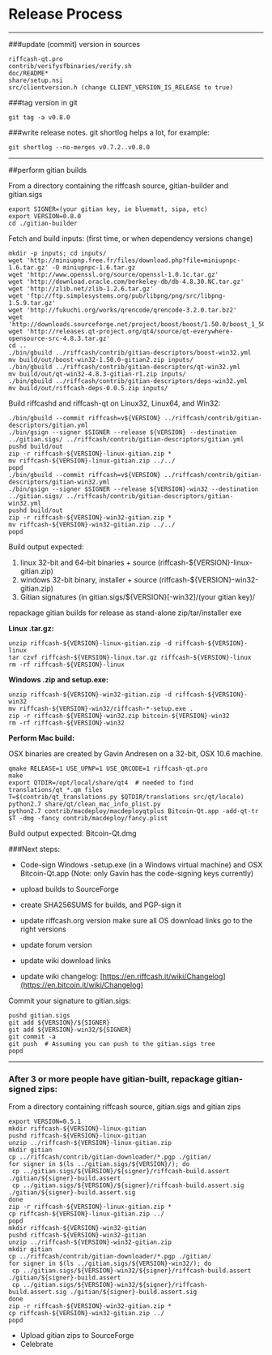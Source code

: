 Release Process
====================

* * *

###update (commit) version in sources


	riffcash-qt.pro
	contrib/verifysfbinaries/verify.sh
	doc/README*
	share/setup.nsi
	src/clientversion.h (change CLIENT_VERSION_IS_RELEASE to true)

###tag version in git

	git tag -a v0.8.0

###write release notes. git shortlog helps a lot, for example:

	git shortlog --no-merges v0.7.2..v0.8.0

* * *

##perform gitian builds

 From a directory containing the riffcash source, gitian-builder and gitian.sigs
  
	export SIGNER=(your gitian key, ie bluematt, sipa, etc)
	export VERSION=0.8.0
	cd ./gitian-builder

 Fetch and build inputs: (first time, or when dependency versions change)

	mkdir -p inputs; cd inputs/
	wget 'http://miniupnp.free.fr/files/download.php?file=miniupnpc-1.6.tar.gz' -O miniupnpc-1.6.tar.gz
	wget 'http://www.openssl.org/source/openssl-1.0.1c.tar.gz'
	wget 'http://download.oracle.com/berkeley-db/db-4.8.30.NC.tar.gz'
	wget 'http://zlib.net/zlib-1.2.6.tar.gz'
	wget 'ftp://ftp.simplesystems.org/pub/libpng/png/src/libpng-1.5.9.tar.gz'
	wget 'http://fukuchi.org/works/qrencode/qrencode-3.2.0.tar.bz2'
	wget 'http://downloads.sourceforge.net/project/boost/boost/1.50.0/boost_1_50_0.tar.bz2'
	wget 'http://releases.qt-project.org/qt4/source/qt-everywhere-opensource-src-4.8.3.tar.gz'
	cd ..
	./bin/gbuild ../riffcash/contrib/gitian-descriptors/boost-win32.yml
	mv build/out/boost-win32-1.50.0-gitian2.zip inputs/
	./bin/gbuild ../riffcash/contrib/gitian-descriptors/qt-win32.yml
	mv build/out/qt-win32-4.8.3-gitian-r1.zip inputs/
	./bin/gbuild ../riffcash/contrib/gitian-descriptors/deps-win32.yml
	mv build/out/riffcash-deps-0.0.5.zip inputs/

 Build riffcashd and riffcash-qt on Linux32, Linux64, and Win32:
  
	./bin/gbuild --commit riffcash=v${VERSION} ../riffcash/contrib/gitian-descriptors/gitian.yml
	./bin/gsign --signer $SIGNER --release ${VERSION} --destination ../gitian.sigs/ ../riffcash/contrib/gitian-descriptors/gitian.yml
	pushd build/out
	zip -r riffcash-${VERSION}-linux-gitian.zip *
	mv riffcash-${VERSION}-linux-gitian.zip ../../
	popd
	./bin/gbuild --commit riffcash=v${VERSION} ../riffcash/contrib/gitian-descriptors/gitian-win32.yml
	./bin/gsign --signer $SIGNER --release ${VERSION}-win32 --destination ../gitian.sigs/ ../riffcash/contrib/gitian-descriptors/gitian-win32.yml
	pushd build/out
	zip -r riffcash-${VERSION}-win32-gitian.zip *
	mv riffcash-${VERSION}-win32-gitian.zip ../../
	popd

  Build output expected:

  1. linux 32-bit and 64-bit binaries + source (riffcash-${VERSION}-linux-gitian.zip)
  2. windows 32-bit binary, installer + source (riffcash-${VERSION}-win32-gitian.zip)
  3. Gitian signatures (in gitian.sigs/${VERSION}[-win32]/(your gitian key)/

repackage gitian builds for release as stand-alone zip/tar/installer exe

**Linux .tar.gz:**

	unzip riffcash-${VERSION}-linux-gitian.zip -d riffcash-${VERSION}-linux
	tar czvf riffcash-${VERSION}-linux.tar.gz riffcash-${VERSION}-linux
	rm -rf riffcash-${VERSION}-linux

**Windows .zip and setup.exe:**

	unzip riffcash-${VERSION}-win32-gitian.zip -d riffcash-${VERSION}-win32
	mv riffcash-${VERSION}-win32/riffcash-*-setup.exe .
	zip -r riffcash-${VERSION}-win32.zip bitcoin-${VERSION}-win32
	rm -rf riffcash-${VERSION}-win32

**Perform Mac build:**

  OSX binaries are created by Gavin Andresen on a 32-bit, OSX 10.6 machine.

	qmake RELEASE=1 USE_UPNP=1 USE_QRCODE=1 riffcash-qt.pro
	make
	export QTDIR=/opt/local/share/qt4  # needed to find translations/qt_*.qm files
	T=$(contrib/qt_translations.py $QTDIR/translations src/qt/locale)
	python2.7 share/qt/clean_mac_info_plist.py
	python2.7 contrib/macdeploy/macdeployqtplus Bitcoin-Qt.app -add-qt-tr $T -dmg -fancy contrib/macdeploy/fancy.plist

 Build output expected: Bitcoin-Qt.dmg

###Next steps:

* Code-sign Windows -setup.exe (in a Windows virtual machine) and
  OSX Bitcoin-Qt.app (Note: only Gavin has the code-signing keys currently)

* upload builds to SourceForge

* create SHA256SUMS for builds, and PGP-sign it

* update riffcash.org version
  make sure all OS download links go to the right versions

* update forum version

* update wiki download links

* update wiki changelog: [https://en.riffcash.it/wiki/Changelog](https://en.bitcoin.it/wiki/Changelog)

Commit your signature to gitian.sigs:

	pushd gitian.sigs
	git add ${VERSION}/${SIGNER}
	git add ${VERSION}-win32/${SIGNER}
	git commit -a
	git push  # Assuming you can push to the gitian.sigs tree
	popd

-------------------------------------------------------------------------

### After 3 or more people have gitian-built, repackage gitian-signed zips:

From a directory containing riffcash source, gitian.sigs and gitian zips

	export VERSION=0.5.1
	mkdir riffcash-${VERSION}-linux-gitian
	pushd riffcash-${VERSION}-linux-gitian
	unzip ../riffcash-${VERSION}-linux-gitian.zip
	mkdir gitian
	cp ../riffcash/contrib/gitian-downloader/*.pgp ./gitian/
	for signer in $(ls ../gitian.sigs/${VERSION}/); do
	 cp ../gitian.sigs/${VERSION}/${signer}/riffcash-build.assert ./gitian/${signer}-build.assert
	 cp ../gitian.sigs/${VERSION}/${signer}/riffcash-build.assert.sig ./gitian/${signer}-build.assert.sig
	done
	zip -r riffcash-${VERSION}-linux-gitian.zip *
	cp riffcash-${VERSION}-linux-gitian.zip ../
	popd
	mkdir riffcash-${VERSION}-win32-gitian
	pushd riffcash-${VERSION}-win32-gitian
	unzip ../riffcash-${VERSION}-win32-gitian.zip
	mkdir gitian
	cp ../riffcash/contrib/gitian-downloader/*.pgp ./gitian/
	for signer in $(ls ../gitian.sigs/${VERSION}-win32/); do
	 cp ../gitian.sigs/${VERSION}-win32/${signer}/riffcash-build.assert ./gitian/${signer}-build.assert
	 cp ../gitian.sigs/${VERSION}-win32/${signer}/riffcash-build.assert.sig ./gitian/${signer}-build.assert.sig
	done
	zip -r riffcash-${VERSION}-win32-gitian.zip *
	cp riffcash-${VERSION}-win32-gitian.zip ../
	popd

- Upload gitian zips to SourceForge
- Celebrate 
